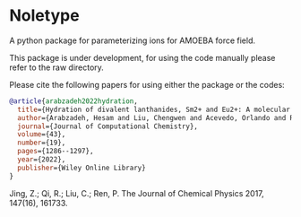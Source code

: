 # Noletype
A python package for parameterizing ions for AMOEBA force field.

This package is under development, for using the code manually please refer to the raw directory.

Please cite the following papers for using either the package or the codes:
```bibtex
@article{arabzadeh2022hydration,
  title={Hydration of divalent lanthanides, Sm2+ and Eu2+: A molecular dynamics study with polarizable AMOEBA force field},
  author={Arabzadeh, Hesam and Liu, Chengwen and Acevedo, Orlando and Ren, Pengyu and Yang, Wei and Albrecht-Sch{\"o}nzart, Thomas},
  journal={Journal of Computational Chemistry},
  volume={43},
  number={19},
  pages={1286--1297},
  year={2022},
  publisher={Wiley Online Library}
}
```

Jing, Z.; Qi, R.; Liu, C.; Ren, P. The Journal of Chemical Physics 2017, 147(16), 161733.
